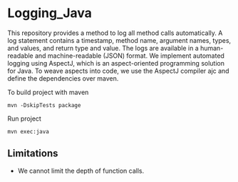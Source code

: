 # Logging_Java
This repository provides a method to log all method calls automatically. 
A log statement contains a timestamp, method name, argument names, types, and values, and return type and value.
The logs are available in a human-readable and machine-readable (JSON) format.
We implement automated logging using AspectJ, which is an aspect-oriented programming solution for Java.
To weave aspects into code, we use the AspectJ compiler ajc and define the dependencies over maven.

To build project with maven

```mvn -DskipTests package```

Run project  

```mvn exec:java```

## Limitations
- We cannot limit the depth of function calls.
